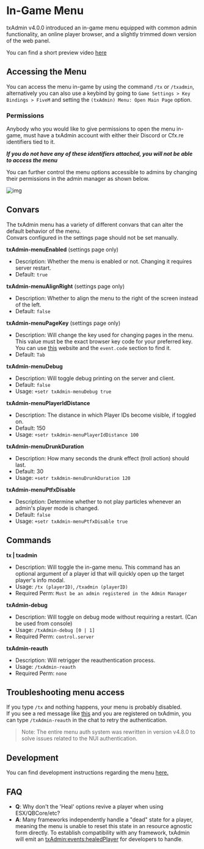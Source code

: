 # In-Game Menu

txAdmin v4.0.0 introduced an in-game menu equipped with common admin functionality, 
an online player browser, and a slightly trimmed down version of the web panel.

You can find a short preview video [here](https://www.youtube.com/watch?v=jWKg0VQK0sc)

## Accessing the Menu

You can access the menu in-game by using the command `/tx` or `/txadmin`, alternatively
you can also use a keybind by going to `Game Settings > Key Bindings > FiveM` and 
setting the `(txAdmin) Menu: Open Main Page` option.

### Permissions
Anybody who you would like to give permissions to open the menu in-game, must have a txAdmin
account with either their Discord or Cfx.re identifiers tied to it.

***If you do not have any of these identifiers attached, you will not be able to access the menu***

You can further control the menu options accessible to admins by changing their permissions
in the admin manager as shown below.

![img](https://i.imgur.com/LP7Ij8M.png)

## Convars
The txAdmin menu has a variety of different convars that can alter the default behavior of the menu.  
Convars configured in the settings page should not be set manually.

**txAdmin-menuEnabled** (settings page only)
- Description: Whether the menu is enabled or not. Changing it requires server restart.
- Default: `true`

**txAdmin-menuAlignRight** (settings page only)
- Description: Whether to align the menu to the right of the screen instead of the left.
- Default: `false`

**txAdmin-menuPageKey** (settings page only)
- Description: Will change the key used for changing pages in the menu. This value must be the exact browser key code for your preferred key. You can use [this](https://keycode.info/) website and the `event.code` section to find it.
- Default: `Tab`

**txAdmin-menuDebug**
- Description: Will toggle debug printing on the server and client.
- Default: `false`
- Usage: `+setr txAdmin-menuDebug true`

**txAdmin-menuPlayerIdDistance**
- Description: The distance in which Player IDs become visible, if toggled on.
- Default: 150
- Usage: `+setr txAdmin-menuPlayerIdDistance 100`

**txAdmin-menuDrunkDuration**
- Description: How many seconds the drunk effect (troll action) should last.
- Default: 30
- Usage: `+setr txAdmin-menuDrunkDuration 120`

**txAdmin-menuPtfxDisable**
- Description: Determine whether to not play particles whenever an admin's player mode is changed.
- Default: `false`
- Usage: `+setr txAdmin-menuPtfxDisable true`

## Commands
**tx | txadmin**
- Description: Will toggle the in-game menu. This command has an optional argument of a player id that will quickly open up the target player's info modal.
- Usage: `/tx (playerID)`, `/txadmin (playerID)`
- Required Perm: `Must be an admin registered in the Admin Manager`

**txAdmin-debug**
- Description: Will toggle on debug mode without requiring a restart. (Can be used from console)
- Usage: `/txAdmin-debug [0 | 1]`
- Required Perm: `control.server`

**txAdmin-reauth**
- Description: Will retrigger the reauthentication process.
- Usage: `/txAdmin-reauth`
- Required Perm: `none`

## Troubleshooting menu access

If you type `/tx` and nothing happens, your menu is probably disabled.  
If you see a red message like [this](https://i.imgur.com/G83uTNC.png) and you are registered on txAdmin, you can type `/txAdmin-reauth` in the chat to retry the authentication.  
> Note: The entire menu auth system was rewritten in version v4.8.0 to solve issues related to the NUI authentication.

## Development
You can find development instructions regarding the menu [here.](https://github.com/tabarra/txAdmin/blob/master/docs/development.md#menu-development)

## FAQ
- **Q**: Why don't the 'Heal' options revive a player when using ESX/QBCore/etc?
- **A**: Many frameworks independently handle a "dead" state for a player, meaning
  the menu is unable to reset this state in an resource agnostic form directly. To establish compatibility 
  with any framework, txAdmin will emit an [txAdmin:events:healedPlayer](https://github.com/tabarra/txAdmin/blob/master/docs/events.md#txadmineventshealedplayer-v48) 
  for developers to handle.
